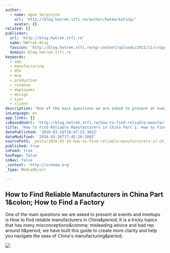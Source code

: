 ```yaml
---
author:
  - name: Agne Serpytyte
    url: 'http://blog.hwtrek.stfi.re/author/hwtmarketing/'
    avatar: {}
related: []
publisher:
  url: 'http://blog.hwtrek.stfi.re'
  name: HWTrek Blog
  favicon: 'http://blog.hwtrek.stfi.re/wp-content/uploads/2015/11/cropped-logo-192x192.jpg'
  domain: blog.hwtrek.stfi.re
keywords:
  - oem
  - manufacturing
  - dfm
  - moq
  - production
  - revenue
  - employees
  - design
  - tier
  - client
description: "One of the main questions we are asked to present at events and meetups is How to find reliable manufacturers in China. It is a tricky topics that has many misconceptions, misleading advice and bad rep around it. we have built this guide to create more clarity and help you navigate the seas of China's manufacturing."
inLanguage: en
app_links: []
isBasedOnUrl: 'http://blog.hwtrek.stfi.re/how-to-find-reliable-manufacturers-in-china-part-1-how-to-find-a-factory/?sf=weljpa'
title: 'How to Find Reliable Manufacturers in China Part 1: How to Find a Factory'
datePublished: '2016-03-16T18:47:22.361Z'
dateModified: '2016-03-16T17:45:20.208Z'
sourcePath: _posts/2016-03-16-how-to-find-reliable-manufacturers-in-china-part-1-how-to-f.md
published: true
inFeed: true
hasPage: false
inNav: false
_context: 'http://schema.org'
_type: MediaObject

---
```

<article style=""><h1>How to Find Reliable Manufacturers in China Part 1&amp;colon; How to Find a Factory</h1><p>One of the main questions we are asked to present at events and meetups is How to find reliable manufacturers in China&amp;period; It is a tricky topics that has many misconceptions&amp;comma; misleading advice and bad rep around it&amp;period; we have built this guide to create more clarity and help you navigate the seas of China's manufacturing&amp;period;</p><img src="http://blog.hwtrek.com/wp-content/uploads/2016/03/mfg-finding-3.jpg" /></article>